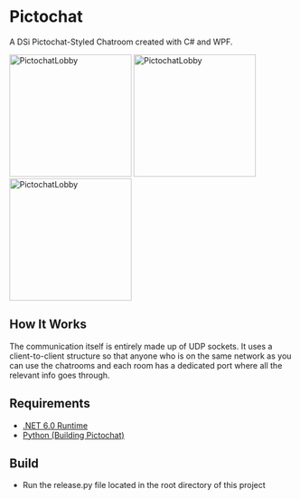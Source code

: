 # Pictochat
A DSi Pictochat-Styled Chatroom created with C# and WPF.

<p>
    <img src="https://github.com/halfuwu/Pictochat/blob/master/.github/HealthAndSafety.png?raw=true" alt="PictochatLobby" width="216">
    <img src="https://github.com/halfuwu/Pictochat/blob/master/.github/Lobby.png?raw=true" alt="PictochatLobby" width="216">
    <img src="https://github.com/halfuwu/Pictochat/blob/master/.github/Chatroom.png?raw=true" alt="PictochatLobby" width="216">
</p>

## How It Works
The communication itself is entirely made up of UDP sockets. It uses a client-to-client structure so that anyone who is on the same network as you can use the chatrooms and each room has a dedicated port where all the relevant info goes through.

## Requirements
* [.NET 6.0 Runtime](https://dotnet.microsoft.com/en-us/download/dotnet/6.0/runtime)
* [Python (Building Pictochat)](https://www.python.org/downloads)

## Build
 * Run the release.py file located in the root directory of this project
